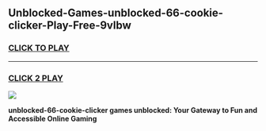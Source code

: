 
## Unblocked-Games-unblocked-66-cookie-clicker-Play-Free-9vlbw
<h3>
<a href="https://premium76.site?title=unblocked-66-cookie-clicker&ref=21A">CLICK TO PLAY</a></h3>
<hr>

<h3>
<a href="https://premium76.site?title=unblocked-66-cookie-clicker&ref=21A">CLICK 2 PLAY</a>
  
</h3>

<a href="https://premium76.site?title=unblocked-66-cookie-clicker&ref=21A"><img src="https://clearcache.store/games.png"></a>


**unblocked-66-cookie-clicker games unblocked: Your Gateway to Fun and Accessible Online Gaming**
